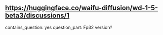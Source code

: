 ## https://huggingface.co/waifu-diffusion/wd-1-5-beta3/discussions/1

contains_question: yes
question_part: Fp32 version?
